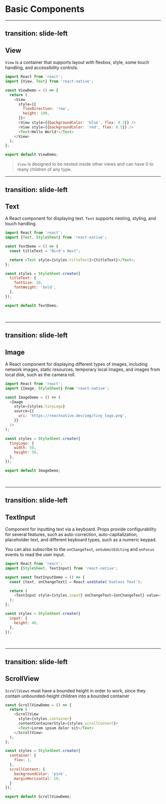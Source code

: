 # Basic Components

<!--
Most apps will end up using one or more of these basic components.
-->
---
transition: slide-left
---

## View

`View` is a container that supports layout with flexbox, style, some touch handling, and accessibility controls.

```js
import React from 'react';
import {View, Text} from 'react-native';

const ViewDemo = () => {
  return (
    <View
      style={{
        flexDirection: 'row',
        height: 100,
      }}>
      <View style={{backgroundColor: 'blue', flex: 0.3}} />
      <View style={{backgroundColor: 'red', flex: 0.5}} />
      <Text>Hello World!</Text>
    </View>
  );
};

export default ViewDemo;
```

>`View` is designed to be nested inside other views and can have 0 to many children of any type.

<!--
`View`s are designed to be used with StyleSheet for clarity and performance, although inline styles are also supported.
-->

---
transition: slide-left
---

## Text

A React component for displaying text. `Text` supports nesting, styling, and touch handling.

```js
import React from 'react';
import {Text, StyleSheet} from 'react-native';

const TextDemo = () => {
  const titleText = "Bird's Nest";

  return <Text style={styles.titleText}>{titleText}</Text>;
};

const styles = StyleSheet.create({
  titleText: {
    fontSize: 20,
    fontWeight: 'bold',
  },
});

export default TextDemo;
```

<br>

<!--
Nested text, Container
-->

---
transition: slide-left
---

## Image

A React component for displaying different types of images, including network images, static resources, temporary local images, and images from local disk, such as the camera roll.

```js
import React from 'react';
import {Image, StyleSheet} from 'react-native';

const ImageDemo = () => (
  <Image
    style={styles.tinyLogo}
    source={{
      uri: 'https://reactnative.dev/img/tiny_logo.png',
    }}
  />
);

const styles = StyleSheet.create({
  tinyLogo: {
    width: 50,
    height: 50,
  },
});

export default ImageDemo;
```

<br>

<!--
For network and data images, you will need to manually specify the dimensions of your image!
-->

---
transition: slide-left
---

## TextInput

Component for inputting text via a keyboard. Props provide configurability for several features, such as auto-correction, auto-capitalization, placeholder text, and different keyboard types, such as a numeric keypad.

You can also subscribe to the `onChangeText`, `onSubmitEditing` and `onFocus` events to read the user input.

```js
import React from 'react';
import {StyleSheet, TextInput} from 'react-native';

export const TextInputDemo = () => {
  const [text, onChangeText] = React.useState('Useless Text');

  return (
    <TextInput style={styles.input} onChangeText={onChangeText} value={text} />
  );
};

const styles = StyleSheet.create({
  input: {
    height: 40,
  },
});
```

<br>

<!--
For network and data images, you will need to manually specify the dimensions of your image!
-->

---
transition: slide-left
---

## ScrollView

`ScrollViews` must have a bounded height in order to work, since they contain unbounded-height children into a bounded container

```js
const ScrollViewDemo = () => {
  return (
    <ScrollView
      style={styles.container}
      contentContainerStyle={styles.scrollContent}>
      <Text>Lorem ipsum dolor sit</Text>
    </ScrollView>
  );
};

const styles = StyleSheet.create({
  container: {
    flex: 1,
  },
  scrollContent: {
    backgroundColor: 'pink',
    marginHorizontal: 20,
  }
});

export default ScrollViewDemo;
```

<br>

<!--
For network and data images, you will need to manually specify the dimensions of your image!
-->
